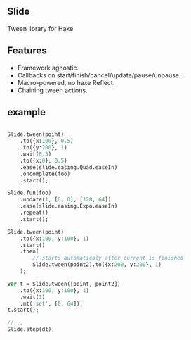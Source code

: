 ## Slide  
Tween library for Haxe

## Features
* Framework agnostic.
* Callbacks on start/finish/cancel/update/pause/unpause.
* Macro-powered, no haxe Reflect.
* Chaining tween actions.

## example  
```haxe

Slide.tween(point)
    .to({x:100}, 0.5)
    .to({y:200}, 1)
    .wait(0.5)
    .to({x:0}, 0.5)
    .ease(slide.easing.Quad.easeIn)
    .oncomplete(foo)
    .start();

Slide.fun(foo)
    .update(1, [0, 0], [128, 64])
    .ease(slide.easing.Expo.easeIn)
    .repeat()
    .start();

Slide.tween(point)
    .to({x:100, y:100}, 1)
    .start()
    .then(
        // starts automaticaly after current is finished
        Slide.tween(point2).to({x:200, y:200}, 1) 
    );

var t = Slide.tween([point, point2])
    .to({x:100, y:100}, 1)
    .wait(1)
    .mt('set', [0, 64]);
t.start();

//...
Slide.step(dt);

```

